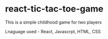 # react-tic-tac-toe-game
This is a simple childhood game for two players 

Lnaguage used - React, Javascrpt, HTML, CSS

